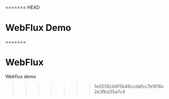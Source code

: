 <<<<<<< HEAD
# WebFlux Demo
=======
# WebFlux
Webflux  demo
>>>>>>> 1e0258cb6f5b46ccdafcc7e1816c2e3fbd35a7c4
